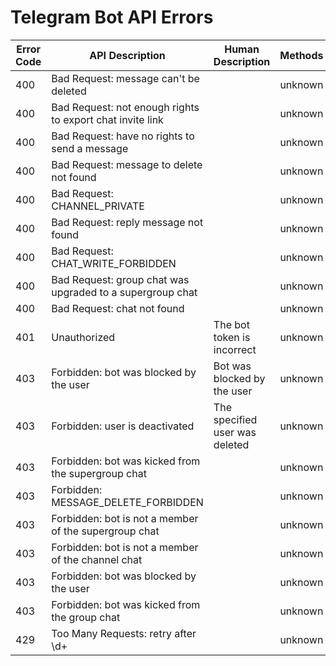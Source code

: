 # Telegram Bot API Errors

| Error Code | API Description | Human Description | Methods |
|--------------|------------------|-------------------|:---------------:|
| 400 | Bad Request: message can't be deleted |  | unknown |
| 400 | Bad Request: not enough rights to export chat invite link |  | unknown |
| 400 | Bad Request: have no rights to send a message |  | unknown |
| 400 | Bad Request: message to delete not found |  | unknown |
| 400 | Bad Request: CHANNEL_PRIVATE |  | unknown |
| 400 | Bad Request: reply message not found |  | unknown |
| 400 | Bad Request: CHAT_WRITE_FORBIDDEN |  | unknown |
| 400 | Bad Request: group chat was upgraded to a supergroup chat |  | unknown |
| 400 | Bad Request: chat not found |  | unknown |
| 401 | Unauthorized | The bot token is incorrect | unknown |
| 403 | Forbidden: bot was blocked by the user | Bot was blocked by the user | unknown |
| 403 | Forbidden: user is deactivated | The specified user was deleted | unknown |
| 403 | Forbidden: bot was kicked from the supergroup chat |  | unknown |
| 403 | Forbidden: MESSAGE_DELETE_FORBIDDEN |  | unknown |
| 403 | Forbidden: bot is not a member of the supergroup chat |  | unknown |
| 403 | Forbidden: bot is not a member of the channel chat |  | unknown |
| 403 | Forbidden: bot was blocked by the user |  | unknown |
| 403 | Forbidden: bot was kicked from the group chat |  | unknown |
| 429 | Too Many Requests: retry after \d+ |  | unknown |